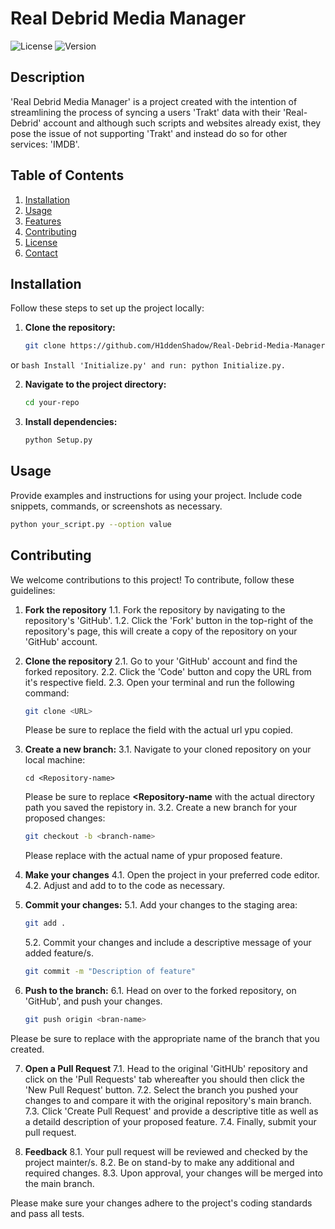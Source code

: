 # Real Debrid Media Manager
![License](https://img.shields.io/badge/license-MIT-green) ![Version](https://img.shields.io/badge/version-1.0-blue)
## Description

'Real Debrid Media Manager' is a project created with the intention of streamlining the process of syncing a users 'Trakt' data with their 'Real-Debrid' account and although such scripts and websites already exist, they pose the issue of not supporting 'Trakt' and instead do so for other services: 'IMDB'. 
## Table of Contents

1. [Installation](#installation)
2. [Usage](#usage)
3. [Features](#features)
4. [Contributing](#contributing)
5. [License](#license)
6. [Contact](#contact)
## Installation

Follow these steps to set up the project locally:

1. **Clone the repository:**

    ```bash
    git clone https://github.com/H1ddenShadow/Real-Debrid-Media-Manager.git
     ```
or
    ```bash
    Install 'Initialize.py' and run: python Initialize.py.
     ```

2. **Navigate to the project directory:**

    ```bash
    cd your-repo
    ```

3. **Install dependencies:**

    ```bash
    python Setup.py
    ```

## Usage

Provide examples and instructions for using your project. Include code snippets, commands, or screenshots as necessary.

```bash
python your_script.py --option value
```

## Contributing

We welcome contributions to this project! To contribute, follow these guidelines:

1. **Fork the repository**
   1.1. Fork the repository by navigating to the repository's 'GitHub'.
   1.2. Click the 'Fork' button in the top-right of the repository's page, this will create a copy of the repository on your 'GitHub' account.
2. **Clone the repository**
   2.1. Go to your 'GitHub' account and find the forked repository.
   2.2. Click the 'Code' button and copy the URL from it's respective field.
   2.3. Open your terminal and run the following command:

   ```bash
   git clone <URL>
   ```
   Please be sure to replace the **<URL>** field with the actual url ypu copied.
3. **Create a new branch:**
   3.1. Navigate to your cloned repository on your local machine:
   
   ```
   cd <Repository-name>
   ```
   Please be sure to replace **<Repository-name** with the actual directory path you saved the repistory in.
   3.2. Create a new branch for your proposed changes:
   
    ```bash
    git checkout -b <branch-name>
    ```
    Please replace **<branch-name>** with the actual name of ypur proposed feature.

5. **Make your changes**
   4.1. Open the project in your preferred code editor.
   4.2. Adjust and add to to the code as necessary.
6. **Commit your changes:**
   5.1. Add your changes to the staging area:
    ```bash
    git add .
    ```
   5.2. Commit your changes and include a descriptive message of your added feature/s.
    ```bash
    git commit -m "Description of feature"
    ```

7. **Push to the branch:**
   6.1. Head on over to the forked repository, on 'GitHub', and push your changes.
    ```bash
    git push origin <bran-name>
    ```
Please be sure to replace **<branch-name>** with the appropriate name of the branch that you created.

7. **Open a Pull Request**
   7.1. Head to the original 'GitHUb' repository and click on the 'Pull Requests' tab whereafter you should then click the 'New Pull Request' button.
   7.2. Select the branch you pushed your changes to and compare it with the original repository's main branch.
   7.3. Click 'Create Pull Request' and provide a descriptive title as well as a detaild description of your proposed feature.
   7.4. Finally, submit your pull request.

8. **Feedback**
   8.1. Your pull request will be reviewed and checked by the project mainter/s.
   8.2. Be on stand-by to make any additional and required changes.
   8.3. Upon approval, your changes will be merged into the main branch.
    
Please make sure your changes adhere to the project's coding standards and pass all tests.
